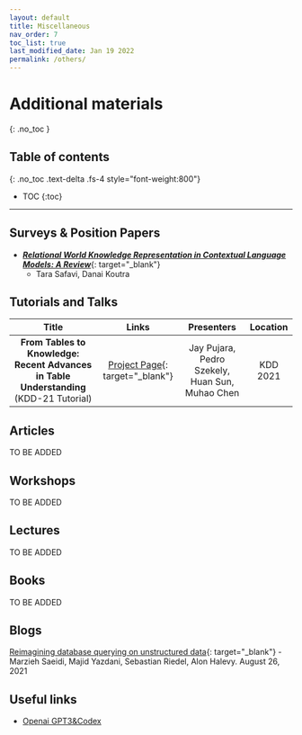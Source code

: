 ```yaml
---
layout: default
title: Miscellaneous
nav_order: 7
toc_list: true
last_modified_date: Jan 19 2022
permalink: /others/
---
```

# Additional materials
{: .no_toc }

## Table of contents
{: .no_toc .text-delta .fs-4 style="font-weight:800"}

- TOC
{:toc}

---

## Surveys & Position Papers

- [***Relational World Knowledge Representation in Contextual Language Models: A Review***](https://arxiv.org/abs/2104.05837){: target="_blank"}
    - Tara Safavi, Danai Koutra


## Tutorials and Talks 

| Title | Links | Presenters |  Location  | 
| :------------:| :-----: | :------: | :----------: |
| **From Tables to Knowledge: Recent Advances in Table Understanding** <br> (KDD-21 Tutorial) | [Project Page](https://usc-isi-i2.github.io/KDD21Tutorial/){: target="_blank"} | Jay Pujara, Pedro Szekely, Huan Sun, Muhao Chen |  KDD 2021 |



## Articles
TO BE ADDED

## Workshops
TO BE ADDED

## Lectures 
TO BE ADDED

## Books 
TO BE ADDED

## Blogs
[Reimagining database querying on unstructured data](https://ai.facebook.com/blog/using-ai-for-database-queries-on-any-unstructured-data-set/){: target="_blank"}
    - Marzieh Saeidi, Majid Yazdani, Sebastian Riedel, Alon Halevy. August 26, 2021



## Useful links
- [Openai GPT3&Codex](https://openai.com/api/)

